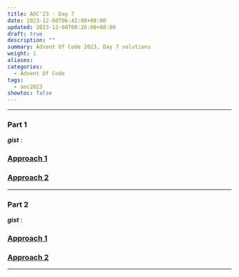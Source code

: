 ```yaml
---
title: AOC'23 - Day 7
date: 2023-12-08T06:42:00+08:00
updated: 2023-12-08T08:26:00+08:00
draft: true
description: ""
summary: Advent Of Code 2023, Day 7 solutions
weight: 1
aliases: 
categories:
  - Advent Of Code
tags:
  - aoc2023
showtoc: false
---
```

---
### Part 1



***gist*** : 



### <ins>Approach 1</ins>

> 



### <ins>Approach 2</ins>

> 

---

### Part 2


***gist*** : 


### <ins>Approach 1</ins>

> 
### <ins>Approach 2</ins>

> 

---
